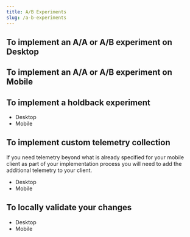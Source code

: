 ```yaml
---
title: A/B Experiments
slug: /a-b-experiments
---
```


## To implement an A/A or A/B experiment on Desktop


## To implement an A/A or A/B experiment on Mobile

## To implement a holdback experiment
* Desktop
* Mobile


## To implement custom telemetry collection
If you need telemetry beyond what is already specified for your mobile client as part of your implementation process you will need to add the additional telemetry to your client.

* Desktop
* Mobile

## To locally validate your changes
* Desktop
* Mobile
